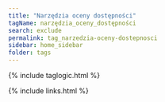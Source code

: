 ```yaml
---
title: "Narzędzia oceny dostępności"
tagName: narzędzia_oceny_dostępności
search: exclude
permalink: tag_narzedzia-oceny-dostepnosci
sidebar: home_sidebar
folder: tags
---
```

{% include taglogic.html %}

{% include links.html %}
